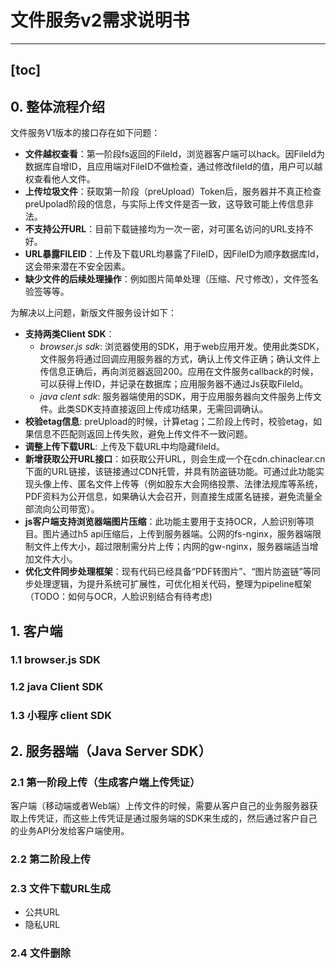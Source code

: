 # 文件服务v2需求说明书
-------
[toc]
-------

## 0. 整体流程介绍
文件服务V1版本的接口存在如下问题：
- **文件越权查看**：第一阶段fs返回的FileId，浏览器客户端可以hack。因FileId为数据库自增ID，且应用端对FileID不做检查，通过修改fileId的值，用户可以越权查看他人文件。
- **上传垃圾文件**：获取第一阶段（preUpload）Token后，服务器并不真正检查preUpolad阶段的信息，与实际上传文件是否一致，这导致可能上传信息非法。
- **不支持公开URL**：目前下载链接均为一次一密，对可匿名访问的URL支持不好。
- **URL暴露FILEID**：上传及下载URL均暴露了FileID，因FileID为顺序数据库Id，这会带来潜在不安全因素。
- **缺少文件的后续处理操作**：例如图片简单处理（压缩、尺寸修改），文件签名验签等等。

为解决以上问题，新版文件服务设计如下：
- **支持两类Client SDK**：
  - _browser.js sdk_: 浏览器使用的SDK，用于web应用开发。使用此类SDK，文件服务将通过回调应用服务器的方式，确认上传文件正确；确认文件上传信息正确后，再向浏览器返回200。应用在文件服务callback的时候，可以获得上传ID，并记录在数据库；应用服务器不通过Js获取FileId。
  - _java clent sdk_: 服务器端使用的SDK，用于应用服务器向文件服务上传文件。此类SDK支持直接返回上传成功结果，无需回调确认。
- **校验etag信息**: preUpload的时候，计算etag；二阶段上传时，校验etag，如果信息不匹配则返回上传失败，避免上传文件不一致问题。
- **调整上传下载URL**: 上传及下载URL中均隐藏fileId。
- **新增获取公开URL接口**：如获取公开URL，则会生成一个在cdn.chinaclear.cn下面的URL链接，该链接通过CDN托管，并具有防盗链功能。可通过此功能实现头像上传、匿名文件上传等（例如股东大会网络投票、法律法规库等系统，PDF资料为公开信息，如果确认大会召开，则直接生成匿名链接，避免流量全部流向公司带宽）。
- **js客户端支持浏览器端图片压缩**：此功能主要用于支持OCR，人脸识别等项目。图片通过h5 api压缩后，上传到服务器端。公网的fs-nginx，服务器端限制文件上传大小，超过限制需分片上传；内网的gw-nginx，服务器端适当增加文件大小。
- **优化文件同步处理框架**：现有代码已经具备“PDF转图片”、“图片防盗链”等同步处理逻辑，为提升系统可扩展性，可优化相关代码，整理为pipeline框架（TODO：如何与OCR，人脸识别结合有待考虑)


## 1. 客户端
### 1.1 browser.js SDK

### 1.2 java Client SDK

### 1.3 小程序 client SDK 

## 2. 服务器端（Java Server SDK）
### 2.1 第一阶段上传（生成客户端上传凭证）
客户端（移动端或者Web端）上传文件的时候，需要从客户自己的业务服务器获取上传凭证，而这些上传凭证是通过服务端的SDK来生成的，然后通过客户自己的业务API分发给客户端使用。

### 2.2 第二阶段上传

### 2.3 文件下载URL生成
- 公共URL
- 隐私URL

### 2.4 文件删除